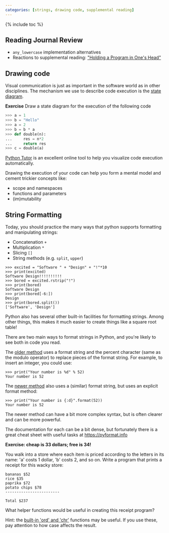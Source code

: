 ```yaml
---
categories: [strings, drawing code, supplemental reading]
---
```


{% include toc %}

## Reading Journal Review

* ```any_lowercase``` implementation alternatives
* Reactions to supplemental reading: ["Holding a Program in One's Head"](http://paulgraham.com/head.html)

## Drawing code

Visual communication is just as important in the software world as in other disciplines. The mechanism we use to describe code execution is the [state diagram](http://greenteapress.com/thinkpython2/html/thinkpython2003.html).

**Exercise** Draw a state diagram for the execution of the following code

```python
>>> a = 1
>>> b = "Hello"
>>> a = 2
>>> b = b * a
>>> def double(n):
...     res = n*2
...     return res
>>> c = double(a)
```

[Python Tutor](http://www.pythontutor.com/) is an excellent online tool to help you visualize code execution automatically.

Drawing the execution of your code can help you form a mental model and cement trickier concepts like:

* scope and namespaces
* functions and parameters
* (im)mutability


## String Formatting

Today, you should practice the many ways that python supports formatting
and manipulating strings:

* Concatenation `+`
* Multiplication `*`
* Slicing `[]`
* String methods (e.g. `split`, `upper`)

```
>>> excited = "Software " + "Design" + "!"*10
>>> print(excited)
Software Design!!!!!!!!!!
>>> bored = excited.rstrip("!")
>>> print(bored)
Software Design
>>> print(bored[-6:])
Design
>>> print(bored.split())
['Software', 'Design']
```


Python also has several other built-in facilities for formatting strings.
Among other things, this makes it much easier to create things like a
square root table!

There are two main ways to format strings in Python, and you're likely to see
both in code you read.

The [older method](https://docs.python.org/3/library/stdtypes.html#string-formatting) uses a format string and the percent character (same as the modulo
operator) to replace pieces of the format string. For example, to insert an
integer, you could use:


```
>>> print("Your number is %d" % 52)
Your number is 52
```


The [newer method](https://docs.python.org/3/library/string.html#format-string-syntax) also uses a (similar) format string, but uses an explicit
format method:

```
>>> print("Your number is {:d}".format(52))
Your number is 52
```


The newer method can have a bit more complex syntax, but is
often clearer and can be more powerful.

The documentation for each can be a bit dense, but fortunately there is a
great cheat sheet with useful tasks at <https://pyformat.info>


**Exercise: cheap is 33 dollars; free is 34!**


You walk into a store where each item is priced according to the letters in
its name: 'a' costs 1 dollar, 'b' costs 2, and so on. Write a program that prints a
receipt for this wacky store:

```
bananas $52
rice $35
paprika $72
potato chips $78
------------------------

Total $237
```

What helper functions would be useful in creating this receipt program?

Hint: the [built-in 'ord' and
'chr'](https://docs.python.org/3/library/functions.html) functions may be
useful. If you use these, pay attention to how case affects the result.
